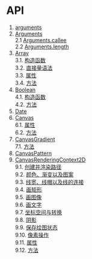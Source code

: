 # API

1. [arguments](./arguments.md#arguments)    
2. [Arguments](./arguments.md#arguments-1)    
 2.1 [Arguments.callee](./arguments.md#argumentscallee)    
 2.2 [Arguments.length](./arguments.md#argumentslength)    
3. [Array](./Array.md#array)    
 3.1. [构造函数](./Array.md#构造函数)    
 3.2. [直接量语法](./Array.md#直接量语法)    
 3.3. [属性](./Array.md#属性)    
 3.4. [方法](./Array.md#方法)    
4. [Boolean](./Boolean.md#boolean)    
 4.1. [构造函数](./Boolean.md#构造函数)    
 4.2. [方法](./Boolean.md#方法)    
5. [Date](./Date.me#date)    
6. [Canvas](./Canvas.md#canvas)    
 6.1. [属性](./Canvas.md#canvas的属性)    
 6.2. [方法](./Canvas.md#canvas的方法)    
7. [CanvasGradient](./Canvas.md#canvasgradient)    
 7.1. [方法](./Canvas.md#canvasgradient的方法)    
8. [CanvasPattern](./Canvas.md#canvaspattern)    
9. [CanvasRenderingContext2D](./Canvas.md#canvasrenderingcontext2d)    
 9.1. [创建并渲染路径](./Canvas.md#创建并渲染路径)    
 9.2. [颜色、渐变以及图案](./Canvas.md#颜色渐变以及图案)    
 9.3. [线宽、线帽以及线的连接](./Canvas.md#线宽线帽以及线的连接)    
 9.4. [画矩形](./Canvas.md#画矩形)    
 9.5. [画图像](./Canvas.md#画图像)    
 9.6. [画文字](./Canvas.md#画文字)    
 9.7. [坐标空间与转换](./Canvas.md#坐标空间与转换)    
 9.8. [阴影](./Canvas.md#阴影)    
 9.9. [保存绘图状态](./Canvas.md#保存绘图状态)    
 9.10. [像素操作](./Canvas.md#像素操作)    
 9.11. [属性](./Canvas.md#canvasrenderingcontext2d-属性)    
 9.12. [方法](./Canvas.md#canvasrenderingcontext2d-方法)    
